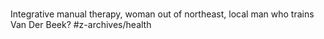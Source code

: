 # 
Integrative manual therapy, woman out of northeast, local man who trains Van Der Beek?
#z-archives/health
